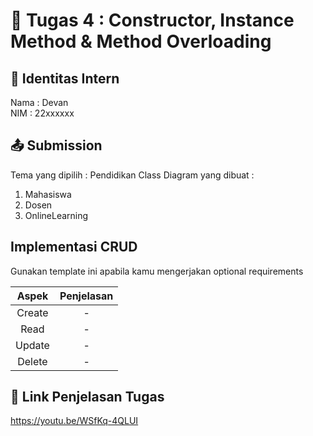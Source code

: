 # 📁 Tugas 4 : Constructor, Instance Method & Method Overloading

## 👤 Identitas Intern
Nama : Devan             
NIM  : 22xxxxxx

## 📤 Submission

Tema yang dipilih : Pendidikan
Class Diagram yang dibuat : 
1. Mahasiswa
2. Dosen
3. OnlineLearning

## Implementasi CRUD

Gunakan template ini apabila kamu mengerjakan optional requirements

| Aspek | Penjelasan    |     
| :---:   | :---: | 
| Create | -   | 
| Read | -   | 
| Update | -   | 
| Delete | -   | 



## 🔗 Link Penjelasan Tugas

https://youtu.be/WSfKq-4QLUI

